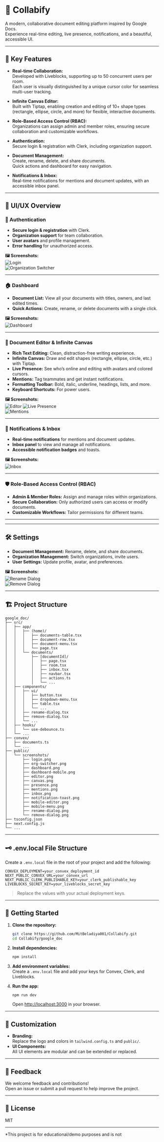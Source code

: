 # 📝 Collabify

A modern, collaborative document editing platform inspired by Google Docs.  
Experience real-time editing, live presence, notifications, and a beautiful, accessible UI.

---

## 🚀 Key Features

- **Real-time Collaboration:**  
  Developed with Liveblocks, supporting up to 50 concurrent users per room.  
  Each user is visually distinguished by a unique cursor color for seamless multi-user tracking.

- **Infinite Canvas Editor:**  
  Built with Tiptap, enabling creation and editing of 10+ shape types (rectangle, ellipse, circle, and more) for flexible, interactive documents.

- **Role-Based Access Control (RBAC):**  
  Organizations can assign admin and member roles, ensuring secure collaboration and customizable workflows.

- **Authentication:**  
  Secure login & registration with Clerk, including organization support.

- **Document Management:**  
  Create, rename, delete, and share documents.  
  Quick actions and dashboard for easy navigation.

- **Notifications & Inbox:**  
  Real-time notifications for mentions and document updates, with an accessible inbox panel.

---

## 🎨 UI/UX Overview

### 🔑 Authentication
- **Secure login & registration** with Clerk.
- **Organization support** for team collaboration.
- **User avatars** and profile management.
- **Error handling** for unauthorized access.

**🖼 Screenshots:**  
![Login](./public/screenshots/login.png)  
![Organization Switcher](./public/screenshots/org-switcher.png)

---

### 🏠 Dashboard
- **Document List:** View all your documents with titles, owners, and last edited times.
- **Quick Actions:** Create, rename, or delete documents with a single click.

**🖼 Screenshots:**  
![Dashboard](./public/screenshots/dashboard.png) 

---

### 📝 Document Editor & Infinite Canvas
- **Rich Text Editing:** Clean, distraction-free writing experience.
- **Infinite Canvas:** Draw and edit shapes (rectangle, ellipse, circle, etc.) with Tiptap.
- **Live Presence:** See who’s online and editing with avatars and colored cursors.
- **Mentions:** Tag teammates and get instant notifications.
- **Formatting Toolbar:** Bold, italic, underline, headings, lists, and more.
- **Keyboard Shortcuts:** For power users.

**🖼 Screenshots:**  
![Editor](./public/screenshots/editor.png)
![Live Presence](./public/screenshots/presence.png)  
![Mentions](./public/screenshots/mentions.png)

---

### 🔔 Notifications & Inbox
- **Real-time notifications** for mentions and document updates.
- **Inbox panel** to view and manage all notifications.
- **Accessible notification badges** and toasts.

**🖼 Screenshots:**  
![Inbox](./public/screenshots/inbox.png) 

---

### 🛡️ Role-Based Access Control (RBAC)
- **Admin & Member Roles:** Assign and manage roles within organizations.
- **Secure Collaboration:** Only authorized users can access or modify documents.
- **Customizable Workflows:** Tailor permissions for different teams.

---


---

## 🛠️ Settings

- **Document Management:** Rename, delete, and share documents.
- **Organization Management:** Switch organizations, invite users.
- **User Settings:** Update profile, avatar, and preferences.

**🖼 Screenshots:**  
![Rename Dialog](./public/screenshots/rename-dialog.png)  
![Remove Dialog](./public/screenshots/remove-dialog.png)

---

## 🏗️ Project Structure

```
google_doc/
├── src/
│   ├── app/
│   │   ├── (home)/
│   │   │   ├── documents-table.tsx
│   │   │   ├── document-row.tsx
│   │   │   ├── document-menu.tsx
│   │   │   └── page.tsx
│   │   └── documents/
│   │       ├── [documentId]/
│   │       │   ├── page.tsx
│   │       │   ├── room.tsx
│   │       │   ├── inbox.tsx
│   │       │   ├── navbar.tsx
│   │       │   ├── actions.ts
│   │       │   └── ...
│   ├── components/
│   │   ├── ui/
│   │   │   ├── button.tsx
│   │   │   ├── dropdown-menu.tsx
│   │   │   ├── table.tsx
│   │   │   └── ...
│   │   ├── rename-dialog.tsx
│   │   ├── remove-dialog.tsx
│   │   └── ...
│   ├── hooks/
│   │   └── use-debounce.ts
│   └── ...
├── convex/
│   ├── documents.ts
│   └── ...
├── public/
│   └── screenshots/
│       ├── login.png
│       ├── org-switcher.png
│       ├── dashboard.png
│       ├── dashboard-mobile.png
│       ├── editor.png
│       ├── canvas.png
│       ├── presence.png
│       ├── mentions.png
│       ├── inbox.png
│       ├── notification-toast.png
│       ├── mobile-editor.png
│       ├── mobile-menu.png
│       ├── rename-dialog.png
│       └── remove-dialog.png
├── tsconfig.json
├── next.config.js
└── ...
```

---

## 🗝️ .env.local File Structure

Create a `.env.local` file in the root of your project and add the following:

```env
CONVEX_DEPLOYMENT=your_convex_deployment_id
NEXT_PUBLIC_CONVEX_URL=your_convex_url
NEXT_PUBLIC_CLERK_PUBLISHABLE_KEY=your_clerk_publishable_key
LIVEBLOCKS_SECRET_KEY=your_liveblocks_secret_key
```

> Replace the values with your actual deployment keys.

---

## 🏁 Getting Started

1. **Clone the repository:**
   ```bash
   git clone https://github.com/MitBeladiya001/Collabify.git
   cd Collabify/google_doc
   ```

2. **Install dependencies:**
   ```bash
   npm install
   ```

3. **Add environment variables:**  
   Create a `.env.local` file and add your keys for Convex, Clerk, and Liveblocks.

4. **Run the app:**
   ```bash
   npm run dev
   ```
   Open [http://localhost:3000](http://localhost:3000) in your browser.

---

## 📝 Customization

- **Branding:**  
  Replace the logo and colors in `tailwind.config.ts` and `public/`.
- **UI Components:**  
  All UI elements are modular and can be extended or replaced.

---

## 📣 Feedback

We welcome feedback and contributions!  
Open an issue or submit a pull request to help improve the project.

---

## 📄 License

MIT

---

*This project is for educational/demo purposes and is not